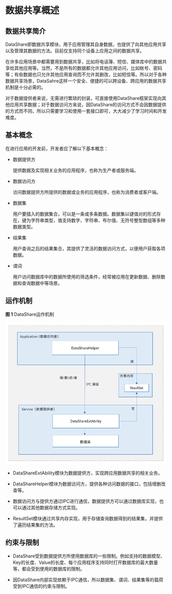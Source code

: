 # 数据共享概述

## 数据共享简介

DataShare即数据共享模块，用于应用管理其自身数据，也提供了向其他应用共享以及管理其数据的方法。目前仅支持同个设备上应用之间的数据共享。

在许多应用场景中都需要用到数据共享，比如将电话簿、短信、媒体库中的数据共享给其他应用等。当然，不是所有的数据都允许其他应用访问，比如帐号、密码等；有些数据也只允许其他应用查询而不允许其删改，比如短信等。所以对于各种数据共享场景，DataSahre这样一个安全、便捷的可以跨设备、跨应用的数据共享机制是十分必需的。

对于数据提供者来说，无需进行繁琐的封装，可直接使用DataShare框架实现向其他应用共享数据；对于数据访问方来说，因DataShare的访问方式不会因数据提供的方式而不同，所以只需要学习和使用一套接口即可，大大减少了学习时间和开发难度。

## 基本概念


在进行应用的开发前，开发者应了解以下基本概念：


- 数据提供方

  提供数据及实现相关业务的应用程序，也称为生产者或服务端。

- 数据访问方

  访问数据提供方所提供的数据或业务的应用程序，也称为消费者或客户端。

- 数据集

  用户要插入的数据集合，可以是一条或多条数据。数据集以键值对的形式存在，键为字符串类型，值支持数字、字符串、布尔值、无符号整型数组等多种数据类型。

- 结果集
  
  用户查询之后的结果集合，其提供了灵活的数据访问方式，以便用户获取各项数据。
  
- 谓词
  
  用户访问数据库中的数据所使用的筛选条件，经常被应用在更新数据、删除数据和查询数据中等场景。

## 运作机制

**图 1**  DataShare运作机制<a name="fig3330103712254"></a>


![](figures/zh-cn_DataShare.png)

- DataShareExtAbility模块为数据提供方，实现跨应用数据共享的相关业务。
- DataShareHelper模块为数据访问方，提供各种访问数据的接口，包括增删改查等。
- 数据访问方与提供方通过IPC进行通信，数据提供方可以通过数据库实现，也可以通过其他数据存储方式实现。

- ResultSet模块通过共享内存实现，用于存储查询数据得到的结果集，并提供了遍历结果集的方法。

## 约束与限制

- DataShare受到数据提供方所使用数据库的一些限制。例如支持的数据模型、Key的长度、Value的长度、每个应用程序支持同时打开数据库的最大数量等，都会受到使用的数据库的限制。

- 因DataShare内部实现依赖于IPC通信，所以数据集、谓词、结果集等的载荷受到IPC通信的约束与限制。
